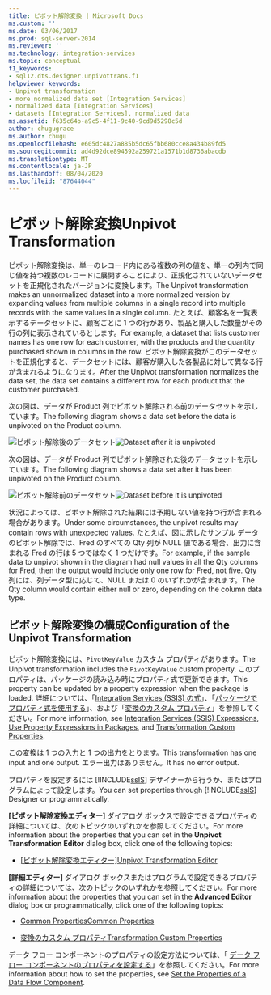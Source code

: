 ```yaml
---
title: ピボット解除変換 | Microsoft Docs
ms.custom: ''
ms.date: 03/06/2017
ms.prod: sql-server-2014
ms.reviewer: ''
ms.technology: integration-services
ms.topic: conceptual
f1_keywords:
- sql12.dts.designer.unpivottrans.f1
helpviewer_keywords:
- Unpivot transformation
- more normalized data set [Integration Services]
- normalized data [Integration Services]
- datasets [Integration Services], normalized data
ms.assetid: f635c64b-a9c5-4f11-9c40-9cd9d5298c5d
author: chugugrace
ms.author: chugu
ms.openlocfilehash: e605dc4827a885b5dc65fbb680cce8a434b89fd5
ms.sourcegitcommit: ad4d92dce894592a259721a1571b1d8736abacdb
ms.translationtype: MT
ms.contentlocale: ja-JP
ms.lasthandoff: 08/04/2020
ms.locfileid: "87644044"
---
```

# <a name="unpivot-transformation"></a><span data-ttu-id="dbd62-102">ピボット解除変換</span><span class="sxs-lookup"><span data-stu-id="dbd62-102">Unpivot Transformation</span></span>
  <span data-ttu-id="dbd62-103">ピボット解除変換は、単一のレコード内にある複数の列の値を、単一の列内で同じ値を持つ複数のレコードに展開することにより、正規化されていないデータセットを正規化されたバージョンに変換します。</span><span class="sxs-lookup"><span data-stu-id="dbd62-103">The Unpivot transformation makes an unnormalized dataset into a more normalized version by expanding values from multiple columns in a single record into multiple records with the same values in a single column.</span></span> <span data-ttu-id="dbd62-104">たとえば、顧客名を一覧表示するデータセットに、顧客ごとに 1 つの行があり、製品と購入した数量がその行の列に表示されているとします。</span><span class="sxs-lookup"><span data-stu-id="dbd62-104">For example, a dataset that lists customer names has one row for each customer, with the products and the quantity purchased shown in columns in the row.</span></span> <span data-ttu-id="dbd62-105">ピボット解除変換がこのデータセットを正規化すると、データセットには、顧客が購入した各製品に対して異なる行が含まれるようになります。</span><span class="sxs-lookup"><span data-stu-id="dbd62-105">After the Unpivot transformation normalizes the data set, the data set contains a different row for each product that the customer purchased.</span></span>  
  
 <span data-ttu-id="dbd62-106">次の図は、データが Product 列でピボット解除される前のデータセットを示しています。</span><span class="sxs-lookup"><span data-stu-id="dbd62-106">The following diagram shows a data set before the data is unpivoted on the Product column.</span></span>  
  
 <span data-ttu-id="dbd62-107">![ピボット解除後のデータセット](../../media/mw-dts-18.gif "ピボット解除後のデータセット")</span><span class="sxs-lookup"><span data-stu-id="dbd62-107">![Dataset after it is unpivoted](../../media/mw-dts-18.gif "Dataset after it is unpivoted")</span></span>  
  
 <span data-ttu-id="dbd62-108">次の図は、データが Product 列でピボット解除された後のデータセットを示しています。</span><span class="sxs-lookup"><span data-stu-id="dbd62-108">The following diagram shows a data set after it has been unpivoted on the Product column.</span></span>  
  
 <span data-ttu-id="dbd62-109">![ピボット解除前のデータセット](../../media/mw-dts-17.gif "ピボット解除前のデータセット")</span><span class="sxs-lookup"><span data-stu-id="dbd62-109">![Dataset before it is unpivoted](../../media/mw-dts-17.gif "Dataset before it is unpivoted")</span></span>  
  
 <span data-ttu-id="dbd62-110">状況によっては、ピボット解除された結果には予期しない値を持つ行が含まれる場合があります。</span><span class="sxs-lookup"><span data-stu-id="dbd62-110">Under some circumstances, the unpivot results may contain rows with unexpected values.</span></span> <span data-ttu-id="dbd62-111">たとえば、図に示したサンプル データのピボット解除では、Fred のすべての Qty 列が NULL 値である場合、出力に含まれる Fred の行は 5 つではなく 1 つだけです。</span><span class="sxs-lookup"><span data-stu-id="dbd62-111">For example, if the sample data to unpivot shown in the diagram had null values in all the Qty columns for Fred, then the output would include only one row for Fred, not five.</span></span> <span data-ttu-id="dbd62-112">Qty 列には、列データ型に応じて、NULL または 0 のいずれかが含まれます。</span><span class="sxs-lookup"><span data-stu-id="dbd62-112">The Qty column would contain either null or zero, depending on the column data type.</span></span>  
  
## <a name="configuration-of-the-unpivot-transformation"></a><span data-ttu-id="dbd62-113">ピボット解除変換の構成</span><span class="sxs-lookup"><span data-stu-id="dbd62-113">Configuration of the Unpivot Transformation</span></span>  
 <span data-ttu-id="dbd62-114">ピボット解除変換には、`PivotKeyValue` カスタム プロパティがあります。</span><span class="sxs-lookup"><span data-stu-id="dbd62-114">The Unpivot transformation includes the `PivotKeyValue` custom property.</span></span> <span data-ttu-id="dbd62-115">このプロパティは、パッケージの読み込み時にプロパティ式で更新できます。</span><span class="sxs-lookup"><span data-stu-id="dbd62-115">This property can be updated by a property expression when the package is loaded.</span></span> <span data-ttu-id="dbd62-116">詳細については、「[Integration Services &#40;SSIS&#41; の式](../../expressions/integration-services-ssis-expressions.md)」、「[パッケージでプロパティ式を使用する](../../expressions/use-property-expressions-in-packages.md)」、および「[変換のカスタム プロパティ](transformation-custom-properties.md)」を参照してください。</span><span class="sxs-lookup"><span data-stu-id="dbd62-116">For more information, see [Integration Services &#40;SSIS&#41; Expressions](../../expressions/integration-services-ssis-expressions.md), [Use Property Expressions in Packages](../../expressions/use-property-expressions-in-packages.md), and [Transformation Custom Properties](transformation-custom-properties.md).</span></span>  
  
 <span data-ttu-id="dbd62-117">この変換は 1 つの入力と 1 つの出力をとります。</span><span class="sxs-lookup"><span data-stu-id="dbd62-117">This transformation has one input and one output.</span></span> <span data-ttu-id="dbd62-118">エラー出力はありません。</span><span class="sxs-lookup"><span data-stu-id="dbd62-118">It has no error output.</span></span>  
  
 <span data-ttu-id="dbd62-119">プロパティを設定するには [!INCLUDE[ssIS](../../../includes/ssis-md.md)] デザイナーから行うか、またはプログラムによって設定します。</span><span class="sxs-lookup"><span data-stu-id="dbd62-119">You can set properties through [!INCLUDE[ssIS](../../../includes/ssis-md.md)] Designer or programmatically.</span></span>  
  
 <span data-ttu-id="dbd62-120">**[ピボット解除変換エディター]** ダイアログ ボックスで設定できるプロパティの詳細については、次のトピックのいずれかを参照してください。</span><span class="sxs-lookup"><span data-stu-id="dbd62-120">For more information about the properties that you can set in the **Unpivot Transformation Editor** dialog box, click one of the following topics:</span></span>  
  
-   <span data-ttu-id="dbd62-121">[[ピボット解除変換エディター]](../../unpivot-transformation-editor.md)</span><span class="sxs-lookup"><span data-stu-id="dbd62-121">[Unpivot Transformation Editor](../../unpivot-transformation-editor.md)</span></span>  
  
 <span data-ttu-id="dbd62-122">**[詳細エディター]** ダイアログ ボックスまたはプログラムで設定できるプロパティの詳細については、次のトピックのいずれかを参照してください。</span><span class="sxs-lookup"><span data-stu-id="dbd62-122">For more information about the properties that you can set in the **Advanced Editor** dialog box or programmatically, click one of the following topics:</span></span>  
  
-   [<span data-ttu-id="dbd62-123">Common Properties</span><span class="sxs-lookup"><span data-stu-id="dbd62-123">Common Properties</span></span>](../../common-properties.md)  
  
-   [<span data-ttu-id="dbd62-124">変換のカスタム プロパティ</span><span class="sxs-lookup"><span data-stu-id="dbd62-124">Transformation Custom Properties</span></span>](transformation-custom-properties.md)  
  
 <span data-ttu-id="dbd62-125">データ フロー コンポーネントのプロパティの設定方法については、「 [データ フロー コンポーネントのプロパティを設定する](../set-the-properties-of-a-data-flow-component.md)」を参照してください。</span><span class="sxs-lookup"><span data-stu-id="dbd62-125">For more information about how to set the properties, see [Set the Properties of a Data Flow Component](../set-the-properties-of-a-data-flow-component.md).</span></span>  
  
  
